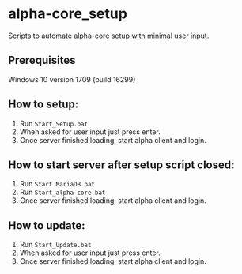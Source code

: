 # alpha-core_setup

Scripts to automate alpha-core setup with minimal user input.

## Prerequisites
Windows 10 version 1709 (build 16299)

## How to setup:
1. Run ```Start_Setup.bat```
2. When asked for user input just press enter.
3. Once server finished loading, start alpha client and login.

## How to start server after setup script closed:
1. Run ```Start MariaDB.bat```
2. Run ```Start_alpha-core.bat```
3. Once server finished loading, start alpha client and login.

## How to update:
1. Run ```Start_Update.bat``` 
2. When asked for user input just press enter.
3. Once server finished loading, start alpha client and login.
